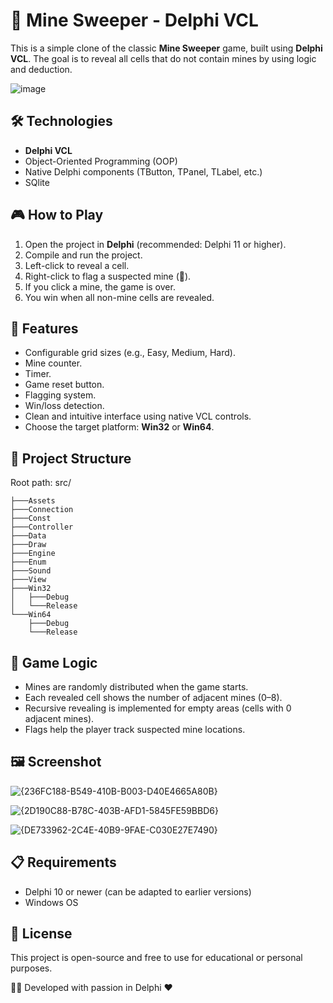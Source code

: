 # 🧨 Mine Sweeper - Delphi VCL

This is a simple clone of the classic **Mine Sweeper** game, built using **Delphi VCL**. The goal is to reveal all cells that do not contain mines by using logic and deduction.

![image](https://github.com/user-attachments/assets/2376d754-ab2f-45d5-be0b-696cbb61cb9b)


## 🛠️ Technologies

- **Delphi VCL**
- Object-Oriented Programming (OOP)
- Native Delphi components (TButton, TPanel, TLabel, etc.)
- SQlite

## 🎮 How to Play

1. Open the project in **Delphi** (recommended: Delphi 11 or higher).
2. Compile and run the project.
3. Left-click to reveal a cell.
4. Right-click to flag a suspected mine (🚩).
5. If you click a mine, the game is over.
6. You win when all non-mine cells are revealed.

## 🧩 Features

- Configurable grid sizes (e.g., Easy, Medium, Hard).
- Mine counter.
- Timer.
- Game reset button.
- Flagging system.
- Win/loss detection.
- Clean and intuitive interface using native VCL controls.
- Choose the target platform: **Win32** or **Win64**.

## 📁 Project Structure

Root path: src/
```
├───Assets
├───Connection
├───Const
├───Controller
├───Data
├───Draw
├───Engine
├───Enum
├───Sound
├───View
├───Win32
│   ├───Debug
│   └───Release
└───Win64
    ├───Debug
    └───Release
```



## 🧠 Game Logic

- Mines are randomly distributed when the game starts.
- Each revealed cell shows the number of adjacent mines (0–8).
- Recursive revealing is implemented for empty areas (cells with 0 adjacent mines).
- Flags help the player track suspected mine locations.

## 🖼️ Screenshot

![{236FC188-B549-410B-B003-D40E4665A80B}](https://github.com/user-attachments/assets/45d0b719-e057-47c6-83b7-f837209c3772)


![{2D190C88-B78C-403B-AFD1-5845FE59BBD6}](https://github.com/user-attachments/assets/25bebd51-1f6c-415b-9ca7-4eb27b7ee534)

![{DE733962-2C4E-40B9-9FAE-C030E27E7490}](https://github.com/user-attachments/assets/38712daf-c62d-4b2e-853e-8d16ee702df5)


## 📋 Requirements

- Delphi 10 or newer (can be adapted to earlier versions)
- Windows OS

## 📃 License

This project is open-source and free to use for educational or personal purposes.

👨‍💻 Developed with passion in Delphi ❤️
